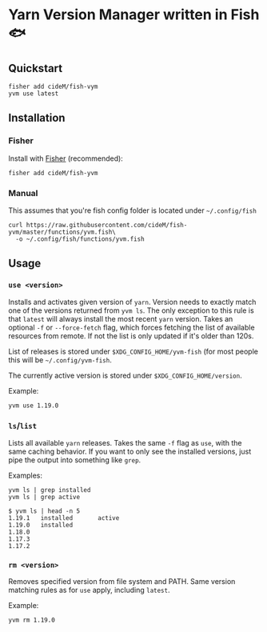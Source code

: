 # Yarn Version Manager written in Fish :fish:

## Quickstart

```shell
fisher add cideM/fish-vym
yvm use latest
```

## Installation

### Fisher

Install with [Fisher](https://github.com/jorgebucaran/fisher) (recommended):

```shell
fisher add cideM/fish-yvm
```

### Manual

This assumes that you're fish config folder is located under `~/.config/fish`

```shell
curl https://raw.githubusercontent.com/cideM/fish-yvm/master/functions/yvm.fish\
  -o ~/.config/fish/functions/yvm.fish
```

## Usage

### `use <version>`

Installs and activates given version of `yarn`. Version needs to exactly match one of the versions returned from `yvm ls`. The only exception to this rule is that `latest` will always install the most recent `yarn` version. Takes an optional `-f` or `--force-fetch` flag, which forces fetching the list of available resources from remote. If not the list is only updated if it's older than 120s.

List of releases is stored under `$XDG_CONFIG_HOME/yvm-fish` (for most people this will be `~/.config/yvm-fish`.

The currently active version is stored under `$XDG_CONFIG_HOME/version`.

Example:

```fish
yvm use 1.19.0
```

### `ls`/`list`

Lists all available `yarn` releases. Takes the same `-f` flag as `use`, with the same caching behavior. If you want to only see the installed versions, just pipe the output into something like `grep`.

Examples:

```shell
yvm ls | grep installed
yvm ls | grep active
```

```fish
$ yvm ls | head -n 5
1.19.1   installed       active
1.19.0   installed
1.18.0
1.17.3
1.17.2
```

### `rm <version>`

Removes specified version from file system and PATH. Same version matching rules as for `use` apply, including `latest`.

Example:

```fish
yvm rm 1.19.0
```
